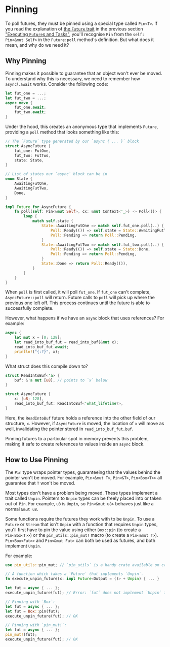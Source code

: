 # Pinning

To poll futures, they must be pinned using a special type called
`Pin<T>`. If you read the explanation of [the `Future` trait] in the
previous section ["Executing `Future`s and Tasks"], you'll recognise
`Pin` from the `self: Pin<&mut Self>` in the `Future:poll` method's definition.
But what does it mean, and why do we need it?

## Why Pinning

Pinning makes it possible to guarantee that an object won't ever be moved.
To understand why this is necessary, we need to remember how `async`/`.await`
works. Consider the following code:

```rust
let fut_one = ...;
let fut_two = ...;
async move {
    fut_one.await;
    fut_two.await;
}
```

Under the hood, this creates an anonymous type that implements `Future`,
providing a `poll` method that looks something like this:

```rust
// The `Future` type generated by our `async { ... }` block
struct AsyncFuture {
    fut_one: FutOne,
    fut_two: FutTwo,
    state: State,
}

// List of states our `async` block can be in
enum State {
    AwaitingFutOne,
    AwaitingFutTwo,
    Done,
}

impl Future for AsyncFuture {
    fn poll(self: Pin<&mut Self>, cx: &mut Context<'_>) -> Poll<()> {
        loop {
            match self.state {
                State::AwaitingFutOne => match self.fut_one.poll(..) {
                    Poll::Ready(()) => self.state = State::AwaitingFutTwo,
                    Poll::Pending => return Poll::Pending,
                }
                State::AwaitingFutTwo => match self.fut_two.poll(..) {
                    Poll::Ready(()) => self.state = State::Done,
                    Poll::Pending => return Poll::Pending,
                }
                State::Done => return Poll::Ready(()),
            }
        }
    }
}
```


When `poll` is first called, it will poll `fut_one`. If `fut_one` can't
complete, `AsyncFuture::poll` will return. Future calls to `poll` will pick
up where the previous one left off. This process continues until the future
is able to successfully complete.

However, what happens if we have an `async` block that uses references?
For example:

```rust
async {
    let mut x = [0; 128];
    let read_into_buf_fut = read_into_buf(&mut x);
    read_into_buf_fut.await;
    println!("{:?}", x);
}
```

What struct does this compile down to?

```rust
struct ReadIntoBuf<'a> {
    buf: &'a mut [u8], // points to `x` below
}

struct AsyncFuture {
    x: [u8; 128],
    read_into_buf_fut: ReadIntoBuf<'what_lifetime?>,
}
```

Here, the `ReadIntoBuf` future holds a reference into the other field of our
structure, `x`. However, if `AsyncFuture` is moved, the location of `x` will
move as well, invalidating the pointer stored in `read_into_buf_fut.buf`.

Pinning futures to a particular spot in memory prevents this problem, making
it safe to create references to values inside an `async` block.

## How to Use Pinning

The `Pin` type wraps pointer types, guaranteeing that the values behind the
pointer won't be moved. For example, `Pin<&mut T>`, `Pin<&T>`,
`Pin<Box<T>>` all guarantee that `T` won't be moved.

Most types don't have a problem being moved. These types implement a trait
called `Unpin`. Pointers to `Unpin` types can be freely placed into or taken
out of `Pin`. For example, `u8` is `Unpin`, so `Pin<&mut u8>` behaves just like
a normal `&mut u8`.

Some functions require the futures they work with to be `Unpin`. To use a
`Future` or `Stream` that isn't `Unpin` with a function that requires
`Unpin` types, you'll first have to pin the value using either
`Box::pin` (to create a `Pin<Box<T>>`) or the `pin_utils::pin_mut!` macro
(to create a `Pin<&mut T>`). `Pin<Box<Fut>>` and `Pin<&mut Fut>` can both be
used as futures, and both implement `Unpin`.

For example:

```rust
use pin_utils::pin_mut; // `pin_utils` is a handy crate available on crates.io

// A function which takes a `Future` that implements `Unpin`.
fn execute_unpin_future(x: impl Future<Output = ()> + Unpin) { ... }

let fut = async { ... };
execute_unpin_future(fut); // Error: `fut` does not implement `Unpin` trait

// Pinning with `Box`:
let fut = async { ... };
let fut = Box::pin(fut);
execute_unpin_future(fut); // OK

// Pinning with `pin_mut!`:
let fut = async { ... };
pin_mut!(fut);
execute_unpin_future(fut); // OK
```

["Executing `Future`s and Tasks"]: ../02_execution/01_chapter.md
[the `Future` trait]: ../02_execution/02_future.md

